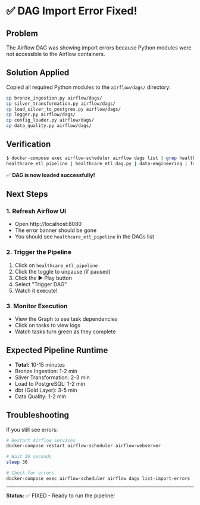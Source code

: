 # ✅ DAG Import Error Fixed!

## Problem
The Airflow DAG was showing import errors because Python modules were not accessible to the Airflow containers.

## Solution Applied
Copied all required Python modules to the `airflow/dags/` directory:

```bash
cp bronze_ingestion.py airflow/dags/
cp silver_transformation.py airflow/dags/
cp load_silver_to_postgres.py airflow/dags/
cp logger.py airflow/dags/
cp config_loader.py airflow/dags/
cp data_quality.py airflow/dags/
```

## Verification
```bash
$ docker-compose exec airflow-scheduler airflow dags list | grep healthcare
healthcare_etl_pipeline | healthcare_etl_dag.py | data-engineering | True
```

✅ **DAG is now loaded successfully!**

## Next Steps

### 1. Refresh Airflow UI
- Open http://localhost:8080
- The error banner should be gone
- You should see `healthcare_etl_pipeline` in the DAGs list

### 2. Trigger the Pipeline
1. Click on `healthcare_etl_pipeline`
2. Click the toggle to unpause (if paused)
3. Click the ▶️ Play button
4. Select "Trigger DAG"
5. Watch it execute!

### 3. Monitor Execution
- View the Graph to see task dependencies
- Click on tasks to view logs
- Watch tasks turn green as they complete

## Expected Pipeline Runtime
- **Total:** 10-15 minutes
- Bronze Ingestion: 1-2 min
- Silver Transformation: 2-3 min
- Load to PostgreSQL: 1-2 min
- dbt (Gold Layer): 3-5 min
- Data Quality: 1-2 min

## Troubleshooting

If you still see errors:
```bash
# Restart Airflow services
docker-compose restart airflow-scheduler airflow-webserver

# Wait 30 seconds
sleep 30

# Check for errors
docker-compose exec airflow-scheduler airflow dags list-import-errors
```

---

**Status:** ✅ FIXED - Ready to run the pipeline!
